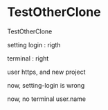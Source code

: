 # TestOtherClone
TestOtherClone

setting login : rigth 

terminal : right 

user https, and new project

now, setting-login is wrong

now, no terminal user.name